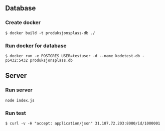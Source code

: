 
## Database
### Create docker 
```
$ docker build -t produksjonsplass-db ./ 
```
### Run docker for database
```
$ docker run -e POSTGRES_USER=testuser -d --name kodetest-db -p5432:5432 produksjonsplass.db
```

## Server
### Run server 
```
node index.js
```
### Run test
```
$ curl -v -H "accept: application/json" 31.187.72.203:8080/id/1000001
```
